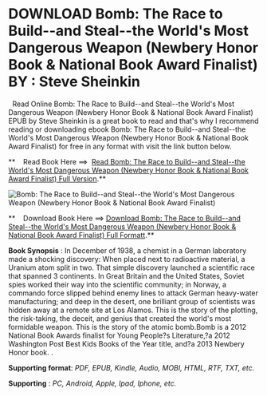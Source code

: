  **DOWNLOAD Bomb: The Race to Build--and Steal--the World's Most Dangerous Weapon (Newbery Honor Book & National Book Award Finalist) BY : Steve Sheinkin**
==========================================================================================================================================================

  Read Online Bomb: The Race to Build--and Steal--the World's Most Dangerous Weapon (Newbery Honor Book & National Book Award Finalist) EPUB by Steve Sheinkin is a great book to read and that's why I recommend reading or downloading ebook Bomb: The Race to Build--and Steal--the World's Most Dangerous Weapon (Newbery Honor Book & National Book Award Finalist) for free in any format with visit the link button below.

**    Read Book Here ==>  [Read Bomb: The Race to Build--and Steal--the World's Most Dangerous Weapon (Newbery Honor Book & National Book Award Finalist) Full Version](https://goodreadbook.site/?book=1250050642).**

![Bomb: The Race to Build--and Steal--the World's Most Dangerous Weapon (Newbery Honor Book & National Book Award Finalist)](https://i.gr-assets.com/images/S/compressed.photo.goodreads.com/books/1400983014l/20518803.jpg)

**    Download Book Here ==> [Download Bomb: The Race to Build--and Steal--the World's Most Dangerous Weapon (Newbery Honor Book & National Book Award Finalist) Full Formatt](https://goodreadbook.site/?book=1250050642).**

**Book Synopsis** : In December of 1938, a chemist in a German laboratory made a shocking discovery: When placed next to radioactive material, a Uranium atom split in two. That simple discovery launched a scientific race that spanned 3 continents. In Great Britain and the United States, Soviet spies worked their way into the scientific community; in Norway, a commando force slipped behind enemy lines to attack German heavy-water manufacturing; and deep in the desert, one brilliant group of scientists was hidden away at a remote site at Los Alamos. This is the story of the plotting, the risk-taking, the deceit, and genius that created the world's most formidable weapon. This is the story of the atomic bomb.Bomb is a 2012 National Book Awards finalist for Young People?s Literature,?a 2012 Washington Post Best Kids Books of the Year title, and?a 2013 Newbery Honor book. .

**Supporting format**: _PDF, EPUB, Kindle, Audio, MOBI, HTML, RTF, TXT, etc._

**Supporting** : _PC, Android, Apple, Ipad, Iphone, etc._